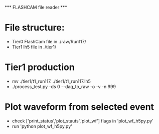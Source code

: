 *** FLASHCAM file reader ***

# File structure:
- Tier0 FlashCam file in ./raw/Run117/
- Tier1 lh5 file      in ./tier1/

# Tier1 production
- mv ./tier1/t1_run117. ./tier1/t1_run117.lh5
- ./process_test.py -ds 0 --daq_to_raw -o -v -n 999

# Plot waveform from selected event
- check ['print_status','plot_stauts','plot_wf'] flags in 'plot_wf_h5py.py'
- run 'python plot_wf_h5py.py'
